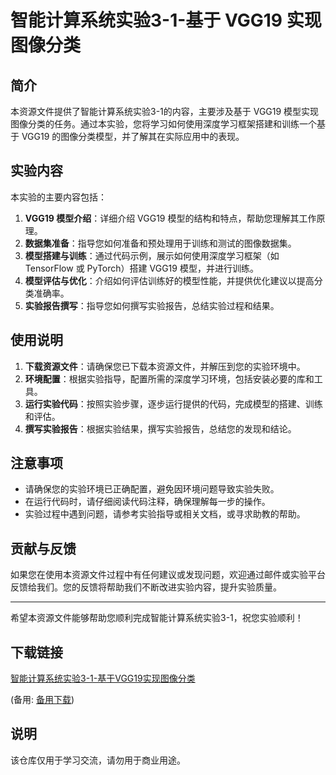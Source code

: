 # 智能计算系统实验3-1-基于 VGG19 实现图像分类

## 简介
本资源文件提供了智能计算系统实验3-1的内容，主要涉及基于 VGG19 模型实现图像分类的任务。通过本实验，您将学习如何使用深度学习框架搭建和训练一个基于 VGG19 的图像分类模型，并了解其在实际应用中的表现。

## 实验内容
本实验的主要内容包括：
1. **VGG19 模型介绍**：详细介绍 VGG19 模型的结构和特点，帮助您理解其工作原理。
2. **数据集准备**：指导您如何准备和预处理用于训练和测试的图像数据集。
3. **模型搭建与训练**：通过代码示例，展示如何使用深度学习框架（如 TensorFlow 或 PyTorch）搭建 VGG19 模型，并进行训练。
4. **模型评估与优化**：介绍如何评估训练好的模型性能，并提供优化建议以提高分类准确率。
5. **实验报告撰写**：指导您如何撰写实验报告，总结实验过程和结果。

## 使用说明
1. **下载资源文件**：请确保您已下载本资源文件，并解压到您的实验环境中。
2. **环境配置**：根据实验指导，配置所需的深度学习环境，包括安装必要的库和工具。
3. **运行实验代码**：按照实验步骤，逐步运行提供的代码，完成模型的搭建、训练和评估。
4. **撰写实验报告**：根据实验结果，撰写实验报告，总结您的发现和结论。

## 注意事项
- 请确保您的实验环境已正确配置，避免因环境问题导致实验失败。
- 在运行代码时，请仔细阅读代码注释，确保理解每一步的操作。
- 实验过程中遇到问题，请参考实验指导或相关文档，或寻求助教的帮助。

## 贡献与反馈
如果您在使用本资源文件过程中有任何建议或发现问题，欢迎通过邮件或实验平台反馈给我们。您的反馈将帮助我们不断改进实验内容，提升实验质量。

---

希望本资源文件能够帮助您顺利完成智能计算系统实验3-1，祝您实验顺利！

## 下载链接
[智能计算系统实验3-1-基于VGG19实现图像分类](https://pan.quark.cn/s/fb374fa17143) 

(备用: [备用下载](https://pan.baidu.com/s/1mtdaDTebrJmjZzqWaqoAZw?pwd=1234))

## 说明

该仓库仅用于学习交流，请勿用于商业用途。

